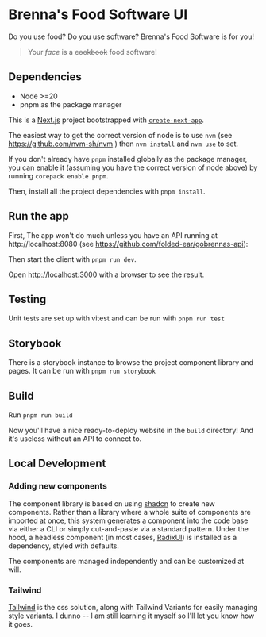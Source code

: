 # Brenna's Food Software UI

Do you use food? Do you use software? Brenna's Food Software is for you!

> Your _face_ is a ~~cookbook~~ food software!

## Dependencies

- Node >=20
- pnpm as the package manager

This is a [Next.js](https://nextjs.org) project bootstrapped with [`create-next-app`](https://nextjs.org/docs/app/api-reference/cli/create-next-app).

The easiest way to get the correct version of node is to use `nvm` (see https://github.com/nvm-sh/nvm ) then `nvm install` and `nvm use` to set.

If you don't already have `pnpm` installed globally as the package manager, you can enable it (assuming you have the correct version of node above) by running `corepack enable pnpm`.

Then, install all the project dependencies with `pnpm install`.

## Run the app

First, The app won't do much unless you have an API running at http://localhost:8080 (see https://github.com/folded-ear/gobrennas-api):

Then start the client with `pnpm run dev`.

Open [http://localhost:3000](http://localhost:3000) with a browser to see the result.

## Testing

Unit tests are set up with vitest and can be run with `pnpm run test`

## Storybook

There is a storybook instance to browse the project component library and pages. It can be run with `pnpm run storybook`

## Build

Run `pnpm run build`

Now you'll have a nice ready-to-deploy website in the `build` directory! And
it's useless without an API to connect to.

## Local Development

### Adding new components
The component library is based on using [shadcn](https://ui.shadcn.com/) to create new components. Rather than a library where a whole suite of components are imported at once, this system generates a component into the code base via either a CLI or simply cut-and-paste via a standard pattern. Under the hood, a headless component (in most cases, [RadixUI](https://www.radix-ui.com/)) is installed as a dependency, styled with defaults.

The components are managed independently and can be customized at will.

### Tailwind

[Tailwind](https://tailwindcss.com/) is the css solution, along with Tailwind Variants for easily managing style variants. I dunno -- I am still learning it myself so I'll let you know how it goes.